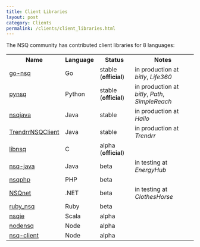 ```yaml
--- 
title: Client Libraries
layout: post
category: Clients
permalink: /clients/client_libraries.html
---
```


The NSQ community has contributed client libraries for 8 languages:

<table class="table table-bordered">
  <tr>
    <th>Name</th>
    <th>Language</th>
    <th>Status</th>
    <th>Notes</th>
  </tr>
  <tr class="success">
    <td><a href="https://github.com/bitly/go-nsq">go-nsq</a></td>
    <td>Go</td>
    <td>stable (<strong>official</strong>)</td>
    <td>in production at <em>bitly</em>, <em>Life360</em></td>
  </tr>
  <tr class="success">
    <td><a href="https://github.com/bitly/pynsq">pynsq</a></td>
    <td>Python</td>
    <td>stable (<strong>official</strong>)</td>
    <td>in production at <em>bitly</em>, <em>Path</em>, <em>SimpleReach</em></td>
  </tr>
  <tr class="success">
    <td><a href="https://github.com/domwong/nsqjava">nsqjava</a></td>
    <td>Java</td>
    <td>stable</td>
    <td>in production at <em>Hailo</em></td>
  </tr>
  <tr class="success">
    <td><a href="https://github.com/dustismo/TrendrrNSQClient">TrendrrNSQClient</a></td>
    <td>Java</td>
    <td>stable</td>
    <td>in production at <em>Trendrr</em></td>
  </tr>
  <tr class="info">
    <td><a href="https://github.com/mreiferson/libnsq">libnsq</a></td>
    <td>C</td>
    <td>alpha (<strong>official</strong>)</td>
    <td></td>
  </tr>
  <tr class="info">
    <td><a href="https://github.com/bitly/nsq-java">nsq-java</a></td>
    <td>Java</td>
    <td>beta</td>
    <td>in testing at <em>EnergyHub</em></td>
  </tr>
  <tr class="info">
    <td><a href="https://github.com/davegardnerisme/nsqphp">nsqphp</a></td>
    <td>PHP</td>
    <td>beta</td>
    <td></td>
  </tr>
  <tr class="info">
    <td><a href="https://github.com/ClothesHorse/NSQnet">NSQnet</a></td>
    <td>.NET</td>
    <td>beta</td>
    <td>in testing at <em>ClothesHorse</em></td>
  </tr>
  <tr class="info">
    <td><a href="https://github.com/ClarityServices/ruby_nsq">ruby_nsq</a></td>
    <td>Ruby</td>
    <td>beta</td>
    <td></td>
  </tr>
  <tr class="warning">
    <td><a href="https://github.com/anvie/nsqie">nsqie</a></td>
    <td>Scala</td>
    <td>alpha</td>
    <td></td>
  </tr>
  <tr class="warning">
    <td><a href="https://github.com/phillro/nodensq">nodensq</a></td>
    <td>Node</td>
    <td>alpha</td>
    <td></td>
  </tr>
  <tr class="warning">
    <td><a href="https://github.com/jmanero/nsq-client">nsq-client</a></td>
    <td>Node</td>
    <td>alpha</td>
    <td></td>
  </tr>
</table>

